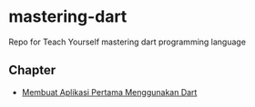 # mastering-dart
Repo for Teach Yourself mastering dart programming language

## Chapter

* [Membuat Aplikasi Pertama Menggunakan Dart](aplikasi_pertama/README.md) 

